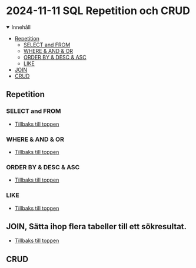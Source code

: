 # 2024-11-11 SQL Repetition och CRUD

<details open>
<summary>Innehåll</summary>

- [Repetition](#repetition)
  - [SELECT and FROM](#select-and-from)
  - [WHERE & AND & OR](#where--and--or)
  - [ORDER BY & DESC & ASC](#order-by--desc--asc)
  - [LIKE](#like)
- [JOIN](#join-sätta-ihop-flera-tabeller-till-ett-sökresultat)
- [CRUD](#crud)

</details>

## Repetition

### SELECT and FROM

- [Tillbaks till toppen](#2024-11-11-sql-repetition-och-crud)

### WHERE & AND & OR

- [Tillbaks till toppen](#2024-11-11-sql-repetition-och-crud)

### ORDER BY & DESC & ASC

- [Tillbaks till toppen](#2024-11-11-sql-repetition-och-crud)

### LIKE

- [Tillbaks till toppen](#2024-11-11-sql-repetition-och-crud)

## JOIN, Sätta ihop flera tabeller till ett sökresultat.

- [Tillbaks till toppen](#2024-11-11-sql-repetition-och-crud)

## CRUD
